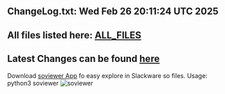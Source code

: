 ChangeLog.txt: Wed Feb 26 20:11:24 UTC 2025
---
All files listed here: [ALL_FILES](./AALL_FILES.md)
---
Latest Changes can be found [here](https://github.com/rizitis/Slackware64-Current-sofiles/compare/main%40%7B1day%7D...main)
---
Download [soviewer App](https://github.com/rizitis/Slackware64-Current-sofiles/releases/download/20250127/soviewer) fo easy explore in Slackware so files. Usage: python3 soviewer
![soviewer](https://github.com/rizitis/Slackware64-Current-sofiles/releases/download/20250127/soviewer.png)
